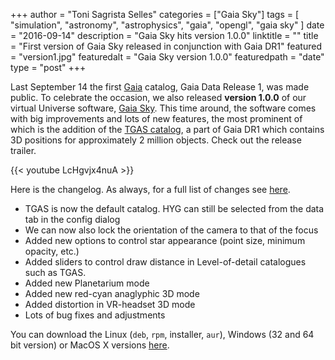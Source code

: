 +++
author = "Toni Sagrista Selles"
categories = ["Gaia Sky"]
tags = [ "simulation", "astronomy", "astrophysics", "gaia", "opengl", "gaia sky" ]
date = "2016-09-14"
description = "Gaia Sky hits version 1.0.0"
linktitle = ""
title = "First version of Gaia Sky released in conjunction with Gaia DR1"
featured = "version1.jpg"
featuredalt = "Gaia Sky version 1.0.0"
featuredpath = "date"
type = "post"
+++

Last September 14 the first [Gaia](http://sci.esa.int/gaia/) catalog, Gaia Data Release 1, was made public. To celebrate the occasion, we also released **version 1.0.0** of our virtual Universe software, [Gaia Sky](https://zah.uni-heidelberg.de/gaia/outreach/gaiasky). This time around, the software comes with big improvements and lots of new features, the most prominent of which is the addition of the [TGAS catalog](http://www.cosmos.esa.int/web/gaia/iow_20150115), a part of Gaia DR1 which contains 3D positions for approximately 2 million objects. Check out the release trailer.

<!--more-->

{{< youtube LcHgvjx4nuA >}}

Here is the changelog. As always, for a full list of changes see [here](https://github.com/ari-zah/gaiasandbox/blob/master/CHANGELOG.md).

-  TGAS is now the default catalog. HYG can still be selected from the data tab in the config dialog
-  We can now also lock the orientation of the camera to that of the focus
-  Added new options to control star appearance (point size, minimum opacity, etc.)
-  Added sliders to control draw distance in Level-of-detail catalogues such as TGAS.
-  Added new Planetarium mode
-  Added new red-cyan anaglyphic 3D mode
-  Added distortion in VR-headset 3D mode
-  Lots of bug fixes and adjustments

You can download the Linux (`deb`, `rpm`, installer, `aur`), Windows (32 and 64 bit version) or MacOS X versions [here](https://zah.uni-heidelberg.de/gaia/outreach/gaiasky/downloads/).
